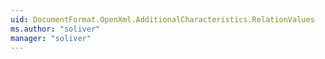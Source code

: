 ```yaml
---
uid: DocumentFormat.OpenXml.AdditionalCharacteristics.RelationValues
ms.author: "soliver"
manager: "soliver"
---
```

